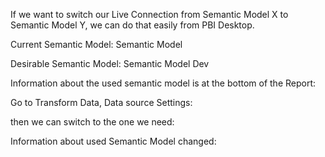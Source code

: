 If we want to switch our Live Connection from Semantic Model X to Semantic Model Y, we can do that easily from PBI Desktop.

 Current Semantic Model: Semantic Model

Desirable Semantic Model: Semantic Model Dev

Information about the used semantic model is at the bottom of the Report:



Go to Transform Data, Data source Settings:





 then we can switch to the one we need:



Information about used Semantic Model changed:

